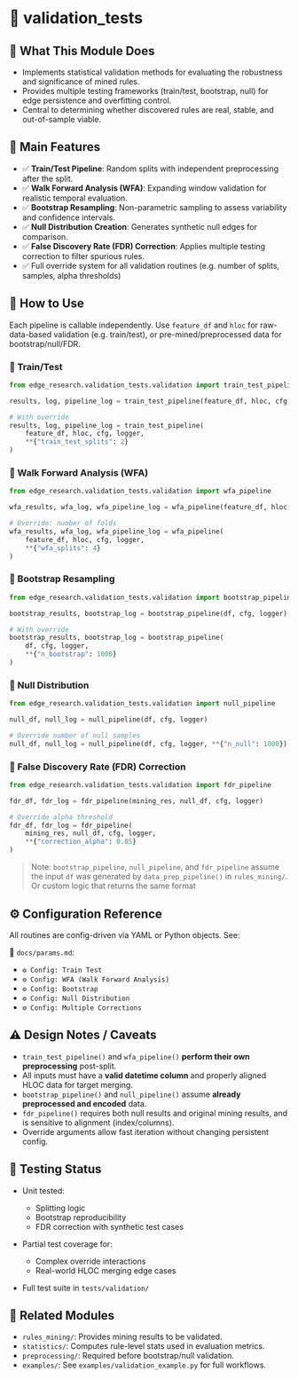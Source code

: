 # 📂 validation_tests

## 🧠 What This Module Does

- Implements statistical validation methods for evaluating the robustness and significance of mined rules.
- Provides multiple testing frameworks (train/test, bootstrap, null) for edge persistence and overfitting control.
- Central to determining whether discovered rules are real, stable, and out-of-sample viable.

## 🧰 Main Features

- ✅ **Train/Test Pipeline**: Random splits with independent preprocessing after the split.
- ✅ **Walk Forward Analysis (WFA)**: Expanding window validation for realistic temporal evaluation.
- ✅ **Bootstrap Resampling**: Non-parametric sampling to assess variability and confidence intervals.
- ✅ **Null Distribution Creation**: Generates synthetic null edges for comparison.
- ✅ **False Discovery Rate (FDR) Correction**: Applies multiple testing correction to filter spurious rules.
- ✅ Full override system for all validation routines (e.g. number of splits, samples, alpha thresholds)

## 🚀 How to Use

Each pipeline is callable independently. Use `feature_df` and `hloc` for raw-data-based validation (e.g. train/test), or pre-mined/preprocessed data for bootstrap/null/FDR.

### 🔹 Train/Test

```python
from edge_research.validation_tests.validation import train_test_pipeline

results, log, pipeline_log = train_test_pipeline(feature_df, hloc, cfg, logger)

# With override
results, log, pipeline_log = train_test_pipeline(
    feature_df, hloc, cfg, logger,
    **{"train_test_splits": 2}
)
```

### 🔹 Walk Forward Analysis (WFA)

```python
from edge_research.validation_tests.validation import wfa_pipeline

wfa_results, wfa_log, wfa_pipeline_log = wfa_pipeline(feature_df, hloc, cfg, logger)

# Override: number of folds
wfa_results, wfa_log, wfa_pipeline_log = wfa_pipeline(
    feature_df, hloc, cfg, logger,
    **{"wfa_splits": 4}
)
```

### 🔹 Bootstrap Resampling

```python
from edge_research.validation_tests.validation import bootstrap_pipeline

bootstrap_results, bootstrap_log = bootstrap_pipeline(df, cfg, logger)

# With override
bootstrap_results, bootstrap_log = bootstrap_pipeline(
    df, cfg, logger,
    **{"n_bootstrap": 1000}
)
```

### 🔹 Null Distribution

```python
from edge_research.validation_tests.validation import null_pipeline

null_df, null_log = null_pipeline(df, cfg, logger)

# Override number of null samples
null_df, null_log = null_pipeline(df, cfg, logger, **{"n_null": 1000})
```

### 🔹 False Discovery Rate (FDR) Correction

```python
from edge_research.validation_tests.validation import fdr_pipeline

fdr_df, fdr_log = fdr_pipeline(mining_res, null_df, cfg, logger)

# Override alpha threshold
fdr_df, fdr_log = fdr_pipeline(
    mining_res, null_df, cfg, logger,
    **{"correction_alpha": 0.05}
)
```

> Note: `bootstrap_pipeline`, `null_pipeline`, and `fdr_pipeline` assume the input `df` was generated by `data_prep_pipeline()` in `rules_mining/`.
> Or custom logic that returns the same format

## ⚙️ Configuration Reference

All routines are config-driven via YAML or Python objects. See:

📘 `docs/params.md`:

* `⚙️ Config: Train Test`
* `⚙️ Config: WFA (Walk Forward Analysis)`
* `⚙️ Config: Bootstrap`
* `⚙️ Config: Null Distribution`
* `⚙️ Config: Multiple Corrections`

## ⚠️ Design Notes / Caveats

* `train_test_pipeline()` and `wfa_pipeline()` **perform their own preprocessing** post-split.
* All inputs must have a **valid datetime column** and properly aligned HLOC data for target merging.
* `bootstrap_pipeline()` and `null_pipeline()` assume **already preprocessed and encoded** data.
* `fdr_pipeline()` requires both null results and original mining results, and is sensitive to alignment (index/columns).
* Override arguments allow fast iteration without changing persistent config.

## 🧪 Testing Status

* Unit tested:

  * Splitting logic
  * Bootstrap reproducibility
  * FDR correction with synthetic test cases
* Partial test coverage for:

  * Complex override interactions
  * Real-world HLOC merging edge cases
* Full test suite in `tests/validation/`

## 🔗 Related Modules

* `rules_mining/`: Provides mining results to be validated.
* `statistics/`: Computes rule-level stats used in evaluation metrics.
* `preprocessing/`: Required before bootstrap/null validation.
* `examples/`: See `examples/validation_example.py` for full workflows.

